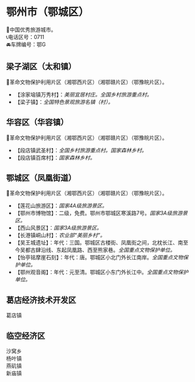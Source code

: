 # 鄂州市（鄂城区）  
🏅中国优秀旅游城市。   
📞电话区号：0711  
🚘车牌编号：鄂G  

## 梁子湖区（太和镇）  
🚩革命文物保护利用片区（湘鄂西片区）（湘鄂赣片区）（鄂豫皖片区）。   
* 【涂家垴镇万秀村】：*美丽宜居村庄。全国乡村旅游重点村。*  
* 【梁子镇】：*全国特色景观旅游名镇（村）。*  

## 华容区（华容镇）  
🚩革命文物保护利用片区（湘鄂西片区）（湘鄂赣片区）（鄂豫皖片区）。   
* 【段店镇武圣村】：*全国乡村旅游重点村。国家森林乡村。*  
* 【段店镇百席村】：*国家森林乡村。*  

## 鄂城区（凤凰街道）  
🚩革命文物保护利用片区（湘鄂西片区）（湘鄂赣片区）（鄂豫皖片区）。   
* 【莲花山旅游区】：*国家4A级旅游景区。*  
* 【鄂州市博物馆】：二级，免费。鄂州市鄂城区寒溪路7号。*国家3A级旅游景区。*  
* 【西山风景区】：*国家3A级旅游景区。*  
* 【长港镇峒山村】：*农业部“美丽乡村”。*  
* 【吴王城遗址】：年代：三国。鄂城区古楼街、凤凰街之间，北枕长江、南至今吴都古肆沿线、东起凤凰路、西至熊家巷。*全国重点文物保护单位。*  
* 【怡亭铭摩崖石刻】：年代：唐。鄂城区小北门外长江南岸。*全国重点文物保护单位。*  
* 【鄂州观音阁】：年代：元至清。鄂城区小东门外长江中。*全国重点文物保护单位。*  

## 葛店经济技术开发区  
葛店镇

## 临空经济区  
沙窝乡  
杨叶镇  
燕矶镇  
新庙镇  